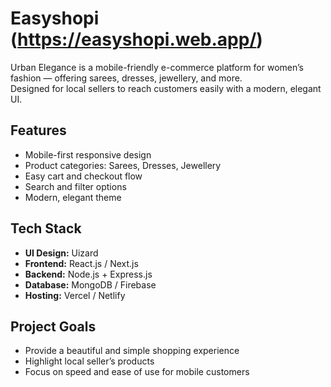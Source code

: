 # Easyshopi  (https://easyshopi.web.app/) 

Urban Elegance is a mobile-friendly e-commerce platform for women’s fashion — offering sarees, dresses, jewellery, and more.  
Designed for local sellers to reach customers easily with a modern, elegant UI.

## Features
- Mobile-first responsive design
- Product categories: Sarees, Dresses, Jewellery
- Easy cart and checkout flow
- Search and filter options
- Modern, elegant theme

## Tech Stack
- **UI Design:** Uizard
- **Frontend:** React.js / Next.js
- **Backend:** Node.js + Express.js
- **Database:** MongoDB / Firebase
- **Hosting:** Vercel / Netlify

## Project Goals
- Provide a beautiful and simple shopping experience
- Highlight local seller’s products
- Focus on speed and ease of use for mobile customers

